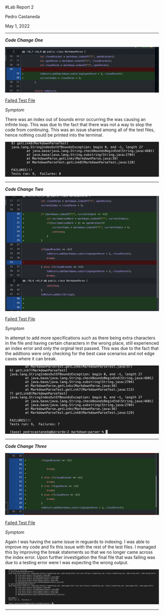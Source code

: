 #Lab Report 2

Pedro Castaneda

May 1, 2022

---
***Code Change One***

![Ex1](FirstFail.png)

[Failed Test File](test-file.md)

*Symptom*

There was an index out of bounds error occurring the was causing an infinte loop. This was due to the fact that there was not a way to stop the code from continuing. This was an issue shared among all of the test files, hence nothing could be printed into the terminal.  

![Terminl1](Image1.png)

---

***Code Change Two***

![Ex2](7Fail.png)

[Failed Test File](test-file3.md)

*Symptom*

In attempt to add more specifications such as there being extra characters in the file and having certain characters in the wrong place, still experienced an index error and only the orginal test passed. This was due to the fact that the addtions were only checking for the best case scenarios and not edge cases where it can break.

![Terminal2](Image2.png)

---

***Code Change Three***

![Ex3](2Fail.png)

[Failed Test File](test-file2.md)

*Symptom*

Again I was having the same issue in reguards to indexing. I was able to improve my code and fix this issue with the rest of the test files. I  managed this by improving the break statements so that we no longer came across the index error. Upon further investigation the final file that was failing was due to a testing error were I was expecting the wrong output. 

![Terminal3](Image3.png)

---



